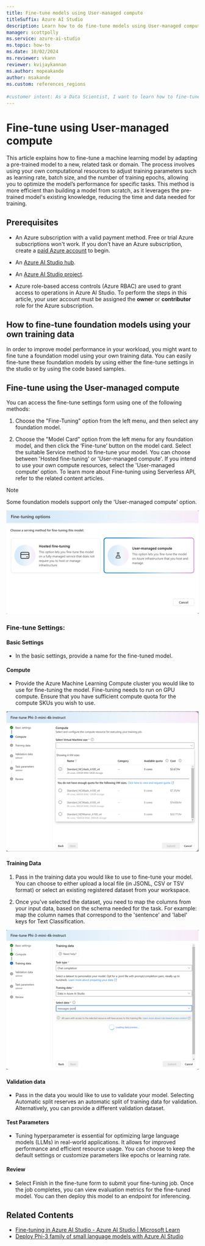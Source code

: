 ```yaml
---
title: Fine-tune models using User-managed compute
titleSuffix: Azure AI Studio
description: Learn how to do fine-tune models using User-managed compute.
manager: scottpolly
ms.service: azure-ai-studio
ms.topic: how-to
ms.date: 10/02/2024
ms.reviewer: vkann
reviewer: kvijaykannan
ms.author: mopeakande
author: msakande
ms.custom: references_regions

#customer intent: As a Data Scientist, I want to learn how to fine-tune models using user-managed compute to improve model performance for specific tasks. 
---
```


# Fine-tune using User-managed compute

This article explains how to fine-tune a machine learning model by adapting a pre-trained model to a new, related task or domain. The process involves using your own computational resources to adjust training parameters such as learning rate, batch size, and the number of training epochs, allowing you to optimize the model’s performance for specific tasks. This method is more efficient than building a model from scratch, as it leverages the pre-trained model's existing knowledge, reducing the time and data needed for training.

## Prerequisites

- An Azure subscription with a valid payment method. Free or trial Azure subscriptions won't work. If you don't have an Azure subscription, create a [paid Azure account](https://azure.microsoft.com/pricing/purchase-options/pay-as-you-go) to begin.

- An [Azure AI Studio hub](create-azure-ai-resource.md).

- An [Azure AI Studio project](create-projects.md).

- Azure role-based access controls (Azure RBAC) are used to grant access to operations in Azure AI Studio. To perform the steps in this article, your user account must be assigned the __owner__ or __contributor__ role for the Azure subscription. 

## How to fine-tune foundation models using your own training data

In order to improve model performance in your workload, you might want to fine tune a foundation model using your own training data. You can easily fine-tune these foundation models by using either the fine-tune settings in the studio or by using the code based samples.

## Fine-tune using the User-managed compute

You can access the fine-tune settings form using one of the following methods:
1.	Choose the "Fine-Tuning" option from the left menu, and then select any foundation model.

2.	Choose the "Model Card" option from the left menu for any foundation model, and then click the ‘Fine-tune’ button on the model card.
Select the suitable Service method to fine-tune your model. You can choose between 'Hosted fine-tuning' or 'User-managed compute'. If you intend to use your own compute resources, select the 'User-managed compute' option. To learn more about Fine-tuning using Serverless API, refer to the related content articles.


  > [!NOTE]
  > Some foundation models support only the 'User-managed compute' option.

![Fine tune options in AI Studio](../media/how-to/fine-tuning-maap/fine-tune-options.png)

### Fine-tune Settings:

#### Basic Settings

- In the basic settings, provide a name for the fine-tuned model.

#### Compute

- Provide the Azure Machine Learning Compute cluster you would like to use for fine-tuning the model. Fine-tuning needs to run on GPU compute. Ensure that you have sufficient compute quota for the compute SKUs you wish to use.

![Fine tune compute in AI Studio](../media/how-to/fine-tuning-maap/fine-tune-compute.png)

#### Training Data

1.	Pass in the training data you would like to use to fine-tune your model. You can choose to either upload a local file (in JSONL, CSV or TSV format) or select an existing registered dataset from your workspace.

2.	Once you've selected the dataset, you need to map the columns from your input data, based on the schema needed for the task. For example: map the column names that correspond to the 'sentence' and 'label' keys for Text Classification.

![Fine tune training data in AI Studio](../media/how-to/fine-tuning-maap/fine-tune-training-data.png)


#### Validation data

- Pass in the data you would like to use to validate your model. Selecting Automatic split reserves an automatic split of training data for validation. Alternatively, you can provide a different validation dataset.

#### Test Parameters 

- Tuning hyperparameter is essential for optimizing large language models (LLMs) in real-world applications. It allows for improved performance and efficient resource usage. You can choose to keep the default settings or customize parameters like epochs or learning rate.

#### Review 

- Select Finish in the fine-tune form to submit your fine-tuning job. Once the job completes, you can view evaluation metrics for the fine-tuned model. You can then deploy this model to an endpoint for inferencing.

## Related Contents
- [Fine-tuning in Azure AI Studio - Azure AI Studio | Microsoft Learn](../concepts/fine-tuning-overview.md)
- [Deploy Phi-3 family of small language models with Azure AI Studio](../how-to/deploy-models-phi-3.md)